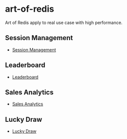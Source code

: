 # art-of-redis
Art of Redis apply to real use case with high performance.
## Session Management

- [Session Management](./docs/1-session-mananagement.md)
## Leaderboard

- [Leaderboard](./docs/2-leaderboard.md)

## Sales Analytics

- [Sales Analytics](./docs/3-sales-analytics.md)

## Lucky Draw
- [Lucky Draw](./docs/4-lucky-draw.md)